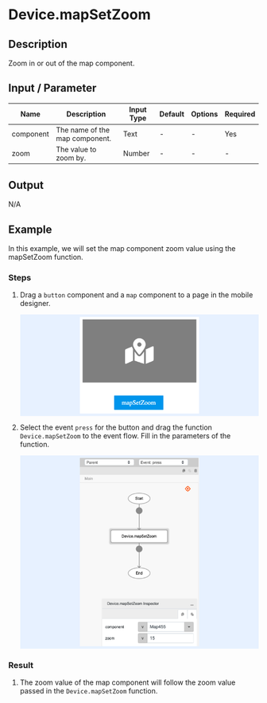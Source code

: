 # Device.mapSetZoom

## Description

Zoom in or out of the map component.

## Input / Parameter

| Name | Description | Input Type | Default | Options | Required |
| ------ | ------ | ------ | ------ | ------ | ------ |
| component | The name of the map component. | Text | - | - | Yes |
| zoom | The value to zoom by. | Number | - | - | - |

## Output

N/A

## Example

In this example, we will set the map component zoom value using the mapSetZoom function.

### Steps

1. Drag a `button` component and a `map` component to a page in the mobile designer.

    <div style="display:flex; align-items:center; justify-content:center; background-color: #E7F1FF;">
        <img src="./mapSetZoom-step-1.png"
        style="width: 50%; padding: 5px;"/>
    </div>

2. Select the event `press` for the button and drag the function `Device.mapSetZoom` to the event flow. Fill in the parameters of the function.

    <div style="display:flex; align-items:center; justify-content:center; background-color: #E7F1FF;">
        <img src="./mapSetZoom-step-2.png"
        style="width: 50%; padding: 5px;"/>
    </div>

### Result

1. The zoom value of the map component will follow the zoom value passed in the `Device.mapSetZoom` function.